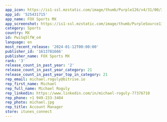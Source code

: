 ```yaml
---
app_icon: https://is1-ssl.mzstatic.com/image/thumb/Purple126/v4/31/00/39/3100393c-7470-29ad-cf9a-d7cd948b08f3/AppIcon-0-0-1x_U007emarketing-0-7-0-0-85-220.png/1024x1024bb.png
app_id: '525431715'
app_name: FOX Sports MX
app_screenshot: https://is1-ssl.mzstatic.com/image/thumb/PurpleSource113/v4/69/86/c2/6986c279-117e-addb-26d0-10e2530a59c7/957f7767-f766-49e3-a2b7-ed33d4434039_fspremium_2.jpg/1284x2778bb.png
category: Sports
country: MX
id: PwiSq5lfW_o4
language: en
most_recent_release: '2024-01-12T00:00:00'
publisher_id: '1613781666'
publisher_name: FOX Sports MX
rank: '3'
release_count_in_past_year: '2'
release_count_in_past_year_category: 21
release_count_in_past_year_top_in_category: 21
rep_email: michael.roguly@bitrise.io
rep_first_name: Michael
rep_full_name: Michael Roguly
rep_linkedin: https://www.linkedin.com/in/michael-roguly-77376710
rep_phone: +1 949-233-3404
rep_photo: michael.jpg
rep_title: Account Manager
store: itunes_connect
---
```

